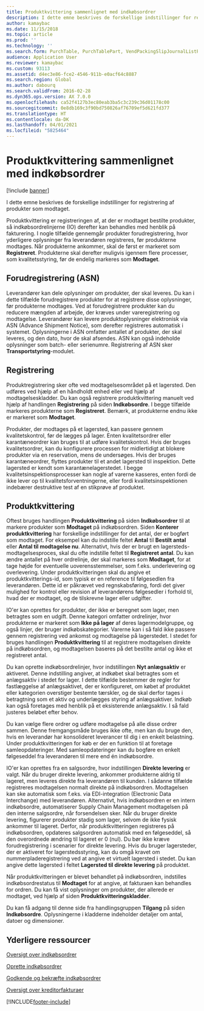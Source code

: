 ```yaml
---
title: Produktkvittering sammenlignet med indkøbsordrer
description: I dette emne beskrives de forskellige indstillinger for registrering af produkter som modtaget.
author: kamaybac
ms.date: 11/15/2018
ms.topic: article
ms.prod: ''
ms.technology: ''
ms.search.form: PurchTable, PurchTablePart, VendPackingSlipJournalListPage, VendPackingSlipJournal
audience: Application User
ms.reviewer: kamaybac
ms.custom: 93113
ms.assetid: d4ec3e86-fce2-4546-911b-e0acf64c8887
ms.search.region: Global
ms.author: dabourq
ms.search.validFrom: 2016-02-28
ms.dyn365.ops.version: AX 7.0.0
ms.openlocfilehash: ca52f4127b3ec80eab3ba5c3c239c36d01178c00
ms.sourcegitcommit: 0e8db169c3f90bd750826af76709ef5d621fd377
ms.translationtype: HT
ms.contentlocale: da-DK
ms.lasthandoff: 04/01/2021
ms.locfileid: "5825464"
---
```

# <a name="product-receipt-against-purchase-orders"></a>Produktkvittering sammenlignet med indkøbsordrer

[!include [banner](../includes/banner.md)]

I dette emne beskrives de forskellige indstillinger for registrering af produkter som modtaget.

Produktkvittering er registreringen af, at der er modtaget bestilte produkter, så indkøbsordrelinjerne (IO) derefter kan behandles med henblik på fakturering. I nogle tilfælde gennemgår produkter forudregistrering, hvor yderligere oplysninger fra leverandøren registreres, før produkterne modtages. Når produkterne ankommer, skal de først er markeret som **Registreret**. Produkterne skal derefter muligvis igennem flere processer, som kvalitetsstyring, før de endelig markeres som **Modtaget**.

## <a name="preregistration-asn"></a>Forudregistrering (ASN)
Leverandører kan dele oplysninger om produkter, der skal leveres. Du kan i dette tilfælde forudregistrere produkter for at registrere disse oplysninger, før produkterne modtages. Ved at forudregistrere produkter kan du reducere mængden af arbejde, der kræves under vareregistrering og modtagelse. Leverandører kan levere produktoplysninger elektronisk via ASN (Advance Shipment Notice), som derefter registreres automatisk i systemet. Oplysningerne i ASN omfatter antallet af produkter, der skal leveres, og den dato, hvor de skal afsendes. ASN kan også indeholde oplysninger som batch- eller serienumre. Registrering af ASN sker **Transportstyring**-modulet.

## <a name="registration"></a>Registrering
Produktregistrering sker ofte ved modtagelsesområdet på et lagersted. Den udføres ved hjælp af en håndholdt enhed eller ved hjælp af modtagelseskladder. Du kan også registrere produktkvittering manuelt ved hjælp af handlingen **Registrering** på siden **Indkøbsordre**. I begge tilfælde markeres produkterne som **Registreret**. Bemærk, at produkterne endnu ikke er markeret som **Modtaget**.  

Produkter, der modtages på et lagersted, kan passere gennem kvalitetskontrol, før de lægges på lager. Enten kvalitetsordrer eller karantæneordrer kan bruges til at udføre kvalitetskontrol. Hvis der bruges kvalitetsordrer, kan du konfigurere processen for midlertidigt at blokere produkter via en reservation, mens de undersøges. Hvis der bruges karantæneordrer, flyttes produkter til et andet lagersted til inspektion. Dette lagersted er kendt som karantænelagerstedet. I begge kvalitetsinspektionsprocesser kan nogle af varerne kasseres, enten fordi de ikke lever op til kvalitetsforventningerne, eller fordi kvalitetsinspektionen indebærer destruktive test af en stikprøve af produktet.

## <a name="product-receipt"></a>Produktkvittering
Oftest bruges handlingen **Produktkvittering** på siden **Indkøbsordrer** til at markere produkter som **Modtaget** på indkøbsordren. Siden **Konterer produktkvittering** har forskellige indstillinger for det antal, der er bogført som modtaget. For eksempel kan du indstille feltet **Antal** til **Bestilt antal** eller **Antal til modtagelse nu**. Alternativt, hvis der er brugt en lagersteds-modtagelsesproces, skal du ofte indstille feltet til **Registreret antal**. Du kan ændre antallet på hver ordrelinje, der skal markeres som **Modtaget**, for at tage højde for eventuelle uoverensstemmelser, som f.eks. underlevering og overlevering. Under produktkvitteringen skal du angive et produktkvitterings-id, som typisk er en reference til følgesedlen fra leverandøren. Dette id er påkrævet ved regnskabsføring, fordi det giver mulighed for kontrol eller revision af leverandørens følgesedler i forhold til, hvad der er modtaget, og de tilskrevne lager eller udgifter.  

IO'er kan oprettes for produkter, der ikke er beregnet som lager, men betragtes som en udgift. Denne kategori omfatter ordrelinjer, hvor produkterne er markeret som **Ikke på lager** af deres lagermodelgruppe, og også linjer, der bruger indkøbskategorier. Varerne kan i så fald ikke passere gennem registrering ved ankomst og modtagelse på lagerstedet. I stedet for bruges handlingen **Produktkvittering** til at registrere modtagelsen direkte på indkøbsordren, og modtagelsen baseres på det bestilte antal og ikke et registreret antal.  

Du kan oprette indkøbsordrelinjer, hvor indstillingen **Nyt anlægsaktiv** er aktiveret. Denne indstilling angiver, at indkøbet skal betragtes som et anlægsaktiv i stedet for lager. I dette tilfælde bestemmer de regler for fastlæggelse af anlægsaktivet, der er konfigureret, om købet af produktet eller kategorien overstiger bestemte tærskler, og de skal derfor tages i betragtning som et aktiv og underlægges styring af anlægsaktiver. Indkøb kan også foretages med henblik på et eksisterende anlægsaktiv. I så fald justeres beløbet efter behov.  

Du kan vælge flere ordrer og udføre modtagelse på alle disse ordrer sammen. Denne fremgangsmåde bruges ikke ofte, men kan du bruge den, hvis en leverandør har konsolideret leverancer til dig i en enkelt belastning. Under produktkvitteringen for køb er der en funktion til at foretage samleopdateringer. Med samleopdateringer kan du bogføre en enkelt følgeseddel fra leverandøren til mere end én indkøbsordre.  

IO'er kan oprettes fra en salgsordre, hvor indstillingen **Direkte levering** er valgt. Når du bruger direkte levering, ankommer produkterne aldrig til lageret, men leveres direkte fra leverandøren til kunden. I sådanne tilfælde registreres modtagelsen normalt direkte på indkøbsordren. Modtagelsen kan ske automatisk som f.eks. via EDI-integration (Electronic Data Interchange) med leverandøren. Alternativt, hvis indkøbsordren er en intern indkøbsordre, automatiserer Supply Chain Management modtagelsen på den interne salgsordre, når forsendelsen sker. Når du bruger direkte levering, figurerer produkter stadig som lager, selvom de ikke fysisk ankommer til lageret. Derfor, når produktkvitteringen registreres på indkøbsordren, opdateres salgsordren automatisk med en følgeseddel, så den overordnede ændring til lageret er 0 (nul). Du bør ikke kræve forudregistrering i scenarier for direkte levering. Hvis du bruger lagersteder, der er aktiveret for lagerstedsstyring, kan du omgå kravet om nummerpladeregistrering ved at angive et virtuelt lagersted i stedet. Du kan angive dette lagersted i feltet **Lagersted til direkte levering** på produktet. 

Når produktkvitteringen er blevet behandlet på indkøbsordren, indstilles indkøbsordrestatus til **Modtaget** for at angive, at fakturaen kan behandles for ordren. Du kan få vist oplysninger om produkter, der allerede er modtaget, ved hjælp af siden **Produktkvitteringskladder**.  

Du kan få adgang til denne side fra handlingsgruppen **Tilgang** på siden **Indkøbsordre**. Oplysningerne i kladderne indeholder detaljer om antal, datoer og dimensioner.

<a name="additional-resources"></a>Yderligere ressourcer
--------

[Oversigt over indkøbsordrer](purchase-order-overview.md)

[Oprette indkøbsordrer](purchase-order-creation.md)

[Godkende og bekræfte indkøbsordrer](purchase-order-approval-confirmation.md)

[Oversigt over kreditorfakturaer](../../financials/accounts-payable/vendor-invoices-overview.md)





[!INCLUDE[footer-include](../../includes/footer-banner.md)]